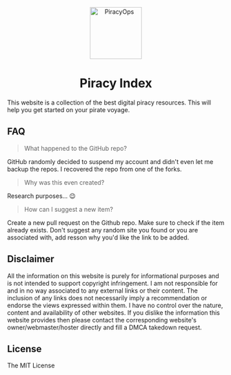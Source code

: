 <div align="center">
  <a href="https://piracyops.now.sh"><img width="120" src="https://piracyops.now.sh/img/logo.svg" alt="PiracyOps"></a>
  <br />
  <h1 align="center">Piracy Index</h1>
</div>

This website is a collection of the best digital piracy resources. This will help you get started on your pirate voyage.

## FAQ

> What happened to the GitHub repo?

GitHub randomly decided to suspend my account and didn't even let me backup the repos. I recovered the repo from one of the forks.

> Why was this even created?

Research purposes... :wink:

> How can I suggest a new item?

Create a new pull request on the Github repo. Make sure to check if the item already exists. Don't suggest any random site you found or you are associated with, add resson why you'd like the link to be added.

## Disclaimer

All the information on this website is purely for informational purposes and is not intended to support copyright infringement. I am not responsible for and in no way associated to any external links or their content. The inclusion of any links does not necessarily imply a recommendation or endorse the views expressed within them. I have no control over the nature, content and availability of other websites. If you dislike the information this website provides then please contact the corresponding website's owner/webmaster/hoster directly and fill a DMCA takedown request.

## License

The MIT License
